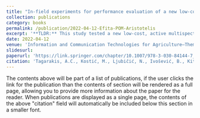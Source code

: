 ```yaml
---
title: "In-field experiments for performance evaluation of a new low-cost active multispectral crop sensor"
collection: publications
category: books
permalink: /publication/2022-04-12-Efita-POM-Aristotelis
excerpt: '**TLDR:** This study tested a new low-cost, active multispectral device called the Plant-O-Meter, comparing it with the GreenSeeker canopy sensor for maize monitoring in nitrogen-fertilized experimental fields. Results showed that both sensors provided similar NDVI readings, particularly between the V7 and V8 growth stages, highlighting the Plant-O-Meter’s potential for accurate canopy assessments and real-time variable rate fertilization.'
date: 2022-04-12
venue: 'Information and Communication Technologies for Agriculture—Theme I: Sensors'
slidesurl: 
paperurl: 'https://link.springer.com/chapter/10.1007/978-3-030-84144-7_13'
citation: 'Tagarakis, A.C., Kostić, M., Ljubičić, N., Ivošević, B., Kitić, G. and Pandžić, M., 2022. In-field experiments for performance evaluation of a new low-cost active multispectral crop sensor. In Information and Communication Technologies for Agriculture—Theme I: Sensors (pp. 305-325). Cham: Springer International Publishing.'
---
```


The contents above will be part of a list of publications, if the user clicks the link for the publication than the contents of section will be rendered as a full page, allowing you to provide more information about the paper for the reader. When publications are displayed as a single page, the contents of the above "citation" field will automatically be included below this section in a smaller font.
